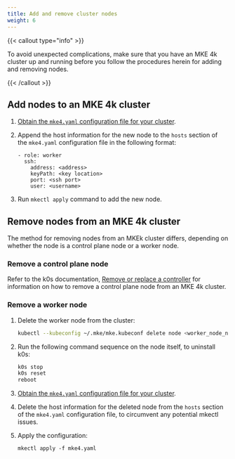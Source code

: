 ```yaml
---
title: Add and remove cluster nodes
weight: 6
---
```


{{< callout type="info" >}}

To avoid unexpected complications, make sure that you have an MKE 4k cluster
up and running before you follow the procedures herein for adding and
removing nodes.

{{< /callout >}}

## Add nodes to an MKE 4k cluster

1. [Obtain the `mke4.yaml` configuration file for your cluster](../get-current-mke-config).

2. Append the host information for the new node to the `hosts` section of the
   `mke4.yaml` configuration file in the following format:

   ```
   - role: worker
     ssh:
       address: <address>
       keyPath: <key location>
       port: <ssh port>
       user: <username>
   ```

3. Run `mkectl apply` command to add the new node.

## Remove nodes from an MKE 4k cluster

The method for removing nodes from an MKEk cluster differs, depending on whether
the node is a control plane node or a worker node.

### Remove a control plane node

Refer to the k0s documentation, [Remove or replace a
controller](https://docs.k0sproject.io/stable/remove_controller/) for
information on how to remove a control plane node from an MKE 4k cluster.

### Remove a worker node

1. Delete the worker node from the cluster:

   ```bash
   kubectl --kubeconfig ~/.mke/mke.kubeconf delete node <worker_node_name>
   ```

2. Run the following command sequence on the node itself, to uninstall
   k0s:

   ```bash
   k0s stop
   k0s reset
   reboot
   ```

3. [Obtain the `mke4.yaml` configuration file for your cluster](../get-current-mke-config).

4. Delete the host information for the deleted node from the `hosts` section
   of the `mke4.yaml` configuration file, to circumvent any potential mkectl issues.

5. Apply the configuration:

   ```
   mkectl apply -f mke4.yaml
   ```
